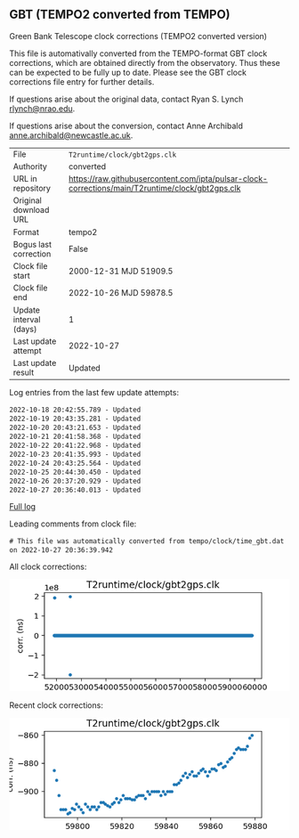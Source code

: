 
## GBT (TEMPO2 converted from TEMPO)

Green Bank Telescope clock corrections (TEMPO2 converted version)

This file is automativally converted from the TEMPO-format GBT
clock corrections, which are obtained directly from the observatory.
Thus these can be expected to be fully up to date. Please see the
GBT clock corrections file entry for further details.

If questions arise about the original data, contact Ryan S. Lynch
<rlynch@nrao.edu>.

If questions arise about the conversion, contact Anne Archibald
<anne.archibald@newcastle.ac.uk>.

|     |     |
|:--- |:--- |
| File | `T2runtime/clock/gbt2gps.clk` |
| Authority | converted |
| URL in repository | <https://raw.githubusercontent.com/ipta/pulsar-clock-corrections/main/T2runtime/clock/gbt2gps.clk> |
| Original download URL | <None> |
| Format | tempo2 |
| Bogus last correction | False |
| Clock file start | 2000-12-31 MJD 51909.5 |
| Clock file end | 2022-10-26 MJD 59878.5 |
| Update interval (days) | 1 |
| Last update attempt | 2022-10-27 |
| Last update result | Updated |

Log entries from the last few update attempts:
```
2022-10-18 20:42:55.789 - Updated
2022-10-19 20:43:35.281 - Updated
2022-10-20 20:43:21.653 - Updated
2022-10-21 20:41:58.368 - Updated
2022-10-22 20:41:22.968 - Updated
2022-10-23 20:41:35.993 - Updated
2022-10-24 20:43:25.564 - Updated
2022-10-25 20:44:30.450 - Updated
2022-10-26 20:37:20.929 - Updated
2022-10-27 20:36:40.013 - Updated
```
[Full log](https://raw.githubusercontent.com/ipta/pulsar-clock-corrections/main/log/T2runtime/clock/gbt2gps.clk.log)

Leading comments from clock file:

    # This file was automatically converted from tempo/clock/time_gbt.dat on 2022-10-27 20:36:39.942



All clock corrections:

![plot of all clock corrections](gbt2gps.clk.png "All corrections")

Recent clock corrections:

![plot of recent clock corrections](gbt2gps.clk.short.png "Recent corrections")


